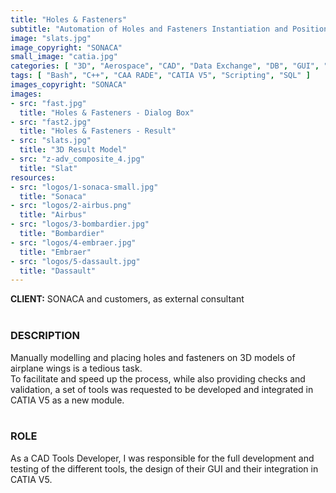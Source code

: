 ```yaml
---
title: "Holes & Fasteners"
subtitle: "Automation of Holes and Fasteners Instantiation and Positionning"
image: "slats.jpg"
image_copyright: "SONACA"
small_image: "catia.jpg"
categories: [ "3D", "Aerospace", "CAD", "Data Exchange", "DB", "GUI", "PLM", "SCM" ]
tags: [ "Bash", "C++", "CAA RADE", "CATIA V5", "Scripting", "SQL" ]
images_copyright: "SONACA"
images:
- src: "fast.jpg"
  title: "Holes & Fasteners - Dialog Box"
- src: "fast2.jpg"
  title: "Holes & Fasteners - Result"
- src: "slats.jpg"
  title: "3D Result Model"
- src: "z-adv_composite_4.jpg"
  title: "Slat"
resources:
- src: "logos/1-sonaca-small.jpg"
  title: "Sonaca"
- src: "logos/2-airbus.png"
  title: "Airbus"
- src: "logos/3-bombardier.jpg"
  title: "Bombardier"
- src: "logos/4-embraer.jpg"
  title: "Embraer"
- src: "logos/5-dassault.jpg"
  title: "Dassault"
---
```


<b>CLIENT:</b> SONACA and customers, as external consultant<br>
<br>

<h3>DESCRIPTION</h3>
Manually modelling and placing holes and fasteners on 3D models of airplane wings is a tedious task.<br>
To facilitate and speed up the process, while also providing checks and validation, a set of tools was requested to be developed and integrated in CATIA V5 as a new module.<br>
<br>

<h3>ROLE</h3>
As a CAD Tools Developer, I was responsible for the full development and testing of the different tools, the design of their GUI and their integration in CATIA V5.<br>
